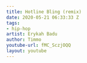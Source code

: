 ```yaml
---
title: Hotline Bling (remix)
date: 2020-05-21 06:33:33 Z
tags:
- hip-hop
artist: Erykah Badu
author: Timmo
youtube-url: fMC_SczjOQQ
layout: youtube
---
```



